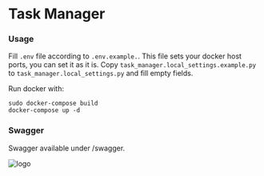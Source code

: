 # Task Manager

### Usage
Fill `.env` file according to `.env.example.`. This file sets your docker host ports, you can set it as it is.
Copy `task_manager.local_settings.example.py` to `task_manager.local_settings.py` and fill empty fields.

Run docker with:
```
sudo docker-compose build
docker-compose up -d
```

### Swagger
Swagger available under /swagger.

![logo](https://imgur.com/wOKhAxK.jpg)

